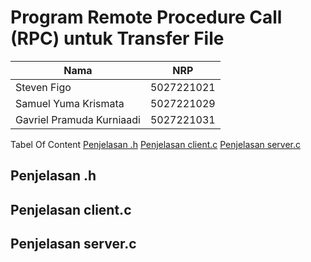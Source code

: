 # Program Remote Procedure Call (RPC) untuk Transfer File

| Nama | NRP |
| -------------------------------------- | ---------- |
| Steven Figo | 5027221021 |
| Samuel Yuma Krismata | 5027221029 |
| Gavriel Pramuda Kurniaadi | 5027221031 |

Tabel Of Content
[Penjelasan .h](#penjelasan-.h)
[Penjelasan client.c](#penjelasan-client.c)
[Penjelasan server.c](#penjelasan-server.c)

## Penjelasan .h
## Penjelasan client.c
## Penjelasan server.c
